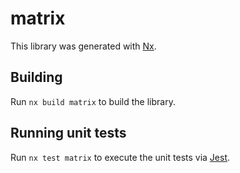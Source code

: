 # matrix

This library was generated with [Nx](https://nx.dev).

## Building

Run `nx build matrix` to build the library.

## Running unit tests

Run `nx test matrix` to execute the unit tests via [Jest](https://jestjs.io).
